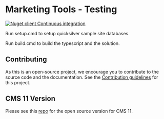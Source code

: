 # Marketing Tools - Testing

[![Nuget client Continuous integration](https://github.com/episerver/content-ab-testing/actions/workflows/ci.yml/badge.svg)](https://github.com/episerver/content-ab-testing/actions/workflows/ci.yml)

Run setup.cmd to setup quicksilver sample site databases.

Run build.cmd to build the typescript and the solution.

## Contributing

As this is an open-source project, we encourage you to contribute to the source code and the documentation. See the <a href="https://github.com/episerver/content-ab-testing/blob/main/docs/CONTRIBUTING.md">Contribution guidelines</a> for this project.


## CMS 11 Version

Please see this <a href="https://github.com/episerver/ab-testing">repo</a> for the open source version for CMS 11.

